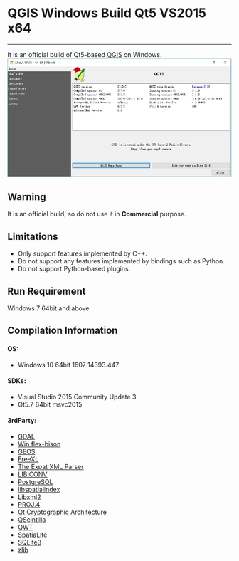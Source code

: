 # QGIS Windows Build Qt5 VS2015 x64
---

It is an official build of Qt5-based [QGIS](http://www.qgis.org/) on Windows.
![screenshot](screenshot.jpg)

## Warning
It is an official build, so do not use it in **Commercial** purpose.

## Limitations

* Only support features implemented by C++.
* Do not support any features implemented by bindings such as Python.
* Do not support Python-based plugins.

## Run Requirement

Windows 7 64bit and above

## Compilation Information

#### OS:
* Windows 10 64bit 1607 14393.447

#### SDKs:
* Visual Studio 2015 Community Update 3
* Qt5.7 64bit msvc2015

#### 3rdParty:
* [GDAL](http://www.gdal.org/)
* [Win flex-bison](https://sourceforge.net/projects/winflexbison/)
* [GEOS](https://trac.osgeo.org/geos/)
* [FreeXL](https://www.gaia-gis.it/fossil/freexl/index)
* [The Expat XML Parser](http://expat.sourceforge.net/)
* [LIBICONV](https://github.com/kiyolee/libiconv-win-build)
* [PostgreSQL](https://www.postgresql.org/)
* [libspatialindex](https://libspatialindex.github.io/)
* [Libxml2](http://xmlsoft.org/)
* [PROJ.4](https://github.com/OSGeo/proj.4)
* [Qt Cryptographic Architecture](http://delta.affinix.com/docs/qca/)
* [QScintilla](https://riverbankcomputing.com/software/qscintilla/intro)
* [QWT](http://qwt.sourceforge.net/)
* [SpatiaLite](https://www.gaia-gis.it/fossil/libspatialite/index)
* [SQLite3](http://sqlite.org/)
* [zlib](http://zlib.net/)